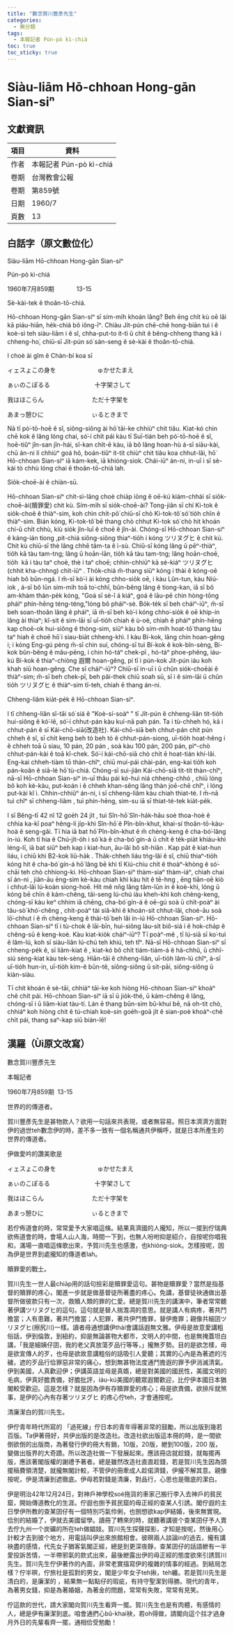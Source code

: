 ```yaml
---
title: "數念賀川豐彥先生"
categories:
  - 無分類
tags:
  - 本報記者 Pún-pò kì-chiá
toc: true
toc_sticky: true
---
```


# Siàu-liām Hō-chhoan Hong-gān Sian-siⁿ

## 文獻資訊

| 項目 | 資料 |
|---|---|
| 作者 | 本報記者 Pún-pò kì-chiá |
| 卷期 | 台灣教會公報 |
| 卷期 | 第859號 |
| 日期 | 1960/7 |
| 頁數 | 13 |

## 白話字（原文數位化）

Siàu-liām Hō-chhoan Hong-gān Sian-siⁿ

Pún-pò kì-chiá

1960年7月859期             13-15

Sè-kài-tek ê thoân-tō-chiá.

Hō-chhoan Hong-gān Sian-siⁿ sī sím-mi̍h khoán lâng? Beh ēng chi̍t kù oē lâi kā piáu-hiān, he̍k-chiá bô iông-īⁿ. Chiàu Ji̍t-pún chē-chē hong-biān tuì i ê koè-sì teh siàu-liām i ê sî, chha-put-to it-tì ū chi̍t ê bêng-chheng thang kā i chheng-ho͘, chiū-sī Ji̍t-pún só͘ sán-seng ê sè-kài ê thoân-tō-chiá.

I choè ài gîm ê Chàn-bí koa sī

ィェスょこの身を                        ゅかせたまえ

ぁぃのこぽるる                          十字架さして

我はほこらん                            ただ十字架を

あまっ憩ひに                            ぃるときまで

Nā tī pò͘-tō-hoē ê sî, siông-siông ài hō͘ tāi-ke chhiùⁿ chit tiâu. Kiat-kó chin chē kok ê lâng lóng chai, só͘-í chi̍t pái kàu tī Suī-tián beh pò͘-tō-hoē ê sî, hoē-tiûⁿ jîn-san jîn-hái, sî-kan chi̍t-ē kàu, iā bô lâng hoan-hù á-sī siāu-kài, chū án-ni lí chhiùⁿ goá hô, boán-tiûⁿ it-ti̍t chiùⁿ chit tiâu koa chhut-lâi, hō͘ Hō-chhoan Sian-siⁿ iā kám-kek, iā khióng-siok. Chái-iūⁿ án-ni, in-uī i sī sè-kài tò chhù lóng chai ê thoân-tō-chiá lah.

Sio̍k-choē-ài ê chiàn-sū.

Hō-chhoan Sian-siⁿ chi̍t-sì-lâng choè chia̍p iōng ê oē-kú kiám-chhái sī sio̍k-choē-ài(贖罪愛) chit kù. Sím-mi̍h sī sio̍k-choē-ài? Tong-jiân sī chí Ki-tok ê sio̍k-choē ê thiàⁿ-sim, koh chìn chi̍t-pō͘ chiū-sī chò Ki-tok-tô͘ só͘ tio̍h chīn ê thiàⁿ-sim. Bián kóng, Ki-tok-tô͘ bē thang chò chhut Ki-tok só͘ chò hit khoán chí-ū chi̍t chhù, kiù sio̍k jîn-luī ê choē ê jîn-ài. Chóng-sī Hō-chhoan Sian-siⁿ ê káng-ián tiong ,pit-chiá siông-siông thiaⁿ-tio̍h i kóng ツリヌグヒ ê chit kù. Chit kù chiū-sī thè lâng chhē tâm-ta ê ì-sù. Chiū-sī kóng lâng ū pēⁿ-thiàⁿ, tio̍h kā tàu tam-tng; lâng ū hoān-lān, tio̍h kā tàu tam-tng; lâng hoān-choē, tio̍h  kā i tàu taⁿ choē, thè i taⁿ choē; chhin-chhiūⁿ kā sé-kiáⁿ ツリヌグヒ(chhit kha-chhng) chi̍t-iūⁿ . Tho̍k-chiá m̄-thang siūⁿ kóng i thài ê kóng-oē hiah bô bûn-ngá. I m̄-sī kò͘-ì ài kóng chho-sio̍k oē, i kàu Lûn-tun, kàu Niú-iok , á-sī bô lūn sím-mi̍h toā to͘-chhī, bûn-bêng lâng ê tiong-kan, iā sī bô am-khàm thán-pe̍k kóng, "Goá sī sè-î á kiáⁿ, goá ê lāu-pē chin hòng-tōng pháiⁿ phín-hēng téng-téng,"lóng bô pháiⁿ-sè. Bo̍k-te̍k sī beh cháiⁿ-iūⁿ, m̄-sī beh soan-thoân lâng ê pháiⁿ, iā m̄-sī beh kò͘-ì kóng chho͘-sio̍k ê oē khip-ín lâng ài thiaⁿ; kî-si̍t ê sim-lāi sī uī-tio̍h chiah ê ù-oè, chiah ê pháiⁿ phín-hēng kap choē-ok hui-siông ê thòng-sim, siūⁿ kàu bô sím-mi̍h hoat-tō͘ thang tàu taⁿ hiah ê choē hō͘ i siau-bia̍t chheng-khì. I kàu Bí-kok, lâng chin hoan-gêng i; i kóng Eng-gú pèng m̄-sī chin suí, chóng-sī tuì Bí-kok ê kok-bîn-sèng, Bí-kok bûn-bêng ê mâu-pēng, i chin hó-táⁿ chek-pī , hó-táⁿ phoe-phêng, iáu-kú Bí-kok ê thiaⁿ-chiòng 遐爾 hoan-gêng, pí tī i pún-kok Ji̍t-pún iáu koh khah siū hoan-gêng. Che sī cháiⁿ-iūⁿ? Chiū-sī in-uī i ū chûn sio̍k-choēài ê thiàⁿ-sim; m̄-sī beh chek-pī, beh pâi-thek chiū soah sū, sī i ê sim-lāi ū chûn tio̍h ツリヌグヒ ê thiàⁿ-sim tī-teh, chiah ē thang án-ni.

Chheng-liâm kia̍t-pe̍k ê Hō-chhoan Sian-siⁿ.

I tī chheng-liân sî-tāi só͘ siá ê "Koè-sí-soàⁿ " tī Ji̍t-pún ê chheng-liân tit-tio̍h hui-siông ê kó͘-lē, só͘-í chhut-pán kàu kuí-nā pah pán. Ta i tù-chheh hó, kā i chhut-pán ê sī Kái-chō-siā(改造社). Kái-chō-siā beh chhut-pán chit pún chheh ê sî, sī chi̍t keng beh tó beh tó ê chhut-pán-siong, uī-tio̍h hoat-hêng i ê chheh toā ū siau, 10 pán, 20 pán , soà kàu 100 pán, 200 pán, pìⁿ-chò chhut-pán-kài ê toā kî-chek. Só͘-í kái-chō-siā chò chi̍t ē hoat-tián khí-lâi. Eng-kai chheh-tiàm tō thàn-chîⁿ, chiū muí-pái chài-pán, eng-kai tio̍h koh pán-koân ê siā-lé hō͘ tù-chiá. Chóng-sī sui-jiân Kái-chō-siā ti̍t-ti̍t thàn-chîⁿ, nā-sī Hō-chhoan Sian-siⁿ in-uī thâu pái kó-huì niá chheng-chhó , chiū lóng bô koh kè-kàu, put-koán i ê chheh khan-sêng lâng thàn joē-chē chîⁿ, i lóng put-kài kî ì. Chhin-chhiūⁿ án-ni, i sī chheng-liâm kàu chiah thiat-té. I m̄-nā tuì chîⁿ sī chheng-liâm , tuì phín-hēng, sim-su iā sī thiat-té-tek kia̍t-pe̍k.

I sī Bêng-tī 42 nî 12 goe̍h 24 ji̍t , tuì Sîn-hō͘ Sîn-ha̍k-hāu soè thoa-hoè ê chhia ka-kī poaⁿ hêng-lí ji̍p-khì Sîn-hō͘ ê Pîn-bîn-khut, khai-sí thoân-tō-kàu-hoà ê seng-gâi. Tī hia iā bat hō͘ Pîn-bîn-khut ê m̄ chèng-keng ê cha-bó͘-lâng ín-iú. Koh tī hia ê Chú-ji̍t-o̍h i só͘ kà ê cha-bó͘ gín-á ū chi̍t ê te̍k-pia̍t khiáu-khì léng-lī, iā bat siūⁿ beh kap i kiat-hun, āu-lâi bô si̍t-hiān . Kap pa̍t ê kiat-hun liáu, i chiū khì B2-kok liû-ha̍k . Tha̍k-chheh liáu tńg-lâi ê sî, chiū thiaⁿ-tio̍h kóng hit ê cha-bó͘ gín-á hō͘ lâng bē khì tī Kiú-chiu chi̍t ê thoàⁿ-khòng ê só͘-chāi teh chò chhiong-ki. Hō-chhoan Sian-siⁿ thàm-siaⁿ thàm-iáⁿ, chiah chai sī án-ni , jiân-āu ēng-sim kè-kàu chiah khì kàu hit ê tē-hng , ēng tiān-oē kiò i chhut-lâi lú-koán siong-hoē. Hit mê nn̄g lâng tâm-lūn in ê koè-khì, lóng ū kóng bē chīn ê kám-chêng, tāi-seng lú-chú iáu kheh-khì koh chèng-keng, chóng-sī kàu keⁿ chhim iā chēng, cha-bó͘ gín-á ê oē-gú soà ū chi̍t-poàⁿ ài tâu-sò͘ khó͘-chêng , chi̍t-poàⁿ tài siâ-khì ê khoán-sit chhut-lâi, choè-āu soà lō͘-chhut i ê m̄ chèng-keng ê thài-tō͘ beh lâi ín-iú Hō-chhoan Sian-siⁿ. Hō-chhoan Sian-siⁿ tī i tù-chok ê lāi-bīn, hui-siông láu-si̍t biô-siá i ê hok-cha̍p ê chêng-sū ê keng-koè. Kàu kiat-kio̍k cháiⁿ-iūⁿ? Tī poàⁿ-mê , tī lú-siā sī ko͘-tuì ê lâm-lú, koh sī siàu-liân lú-chú teh khiú, teh tîⁿ. Nā-sī Hō-chhoan Sian-siⁿ sī chheng-pe̍k ê, sī liâm-kiat ê , kiat-kó bô chi̍t tiám-tiám-á ê hâ-chhû, ū chhî-siú sèng-kiat kàu tek-sèng. Hiān-tāi ê chheng-liân, uī-tio̍h lâm-lú chîⁿ, á-sī uī-tio̍h hun-in, uī-tio̍h kim-ê būn-tê, siông-siông ū sit-pāi, siông-siông ū kiàn-siàu.

Tī chit khoán ê sè-tāi, chhiáⁿ tāi-ke koh hiòng Hō-chhoan Sian-siⁿ khoàⁿ chê chi̍t pái. Hō-chhoan Sian-siⁿ iā sī ū jio̍k-thé, ū kám-chêng ê lâng, chóng-sī i ū liâm-kiat tàu-tí. Lán ē thang būn-sim bû-khui bē, nā oh-tit chò, chhiáⁿ koh hiòng chit ê tú-chiah koè-sin goe̍h-goā ji̍t ê sian-poè khoàⁿ-chê chi̍t pái, thang saⁿ-kap siū bián-lē!

## 漢羅（Ùi原文改寫）

數念賀川豐彥先生

本報記者

1960年7月859期  13-15

世界的的傳道者。

賀川豐彥先生是甚物款人？欲用一句話來共表現，或者無容易。照日本濟濟方面對伊的過世teh數念伊的時，差不多一致有一個名稱通共伊稱呼，就是日本所產生的世界的傳道者。

伊做愛吟的讚美歌是

ィェスょこの身を                        ゅかせたまえ

ぁぃのこぽるる                          十字架さして

我はほこらん                            ただ十字架を

あまっ憩ひに                            ぃるときまで

若佇佈道會的時，常常愛予大家唱這條。結果真濟國的人攏知，所以一擺到佇瑞典欲佈道會的時，會場人山人海，時間一下到，也無人吩咐抑是紹介，自按呢你唱我和，滿場一直唱這條歌出來，予賀川先生也感激，也khióng-siok。怎樣按呢，因為伊是世界到處攏知的傳道者lah。

贖罪愛的戰士。

賀川先生一世人最chia̍p用的話句撿彩是贖罪愛這句。甚物是贖罪愛？當然是指基督的贖罪的疼心，閣進一步就是做基督徒所著盡的疼心。免講，基督徒袂通做出基督所做彼款只有一次，救贖人類的罪的仁愛。總是賀川先生的講演中，筆者常常聽著伊講ツリヌグヒ的這句。這句就是替人揣澹凋的意思。就是講人有病疼，著共鬥擔當；人有患難，著共鬥擔當；人犯罪，著共伊鬥擔罪，替伊擔罪；親像共細囝ツリヌグヒ(擦尻川)一樣。讀者毋通想講伊thài會講話遐無文雅。伊毋是故意愛講粗俗話，伊到倫敦，到紐約，抑是無論甚物大都市，文明人的中間，也是無掩蓋坦白講，「我是細姨仔囝，我的老父真放蕩歹品行等等，」攏無歹勢。目的是欲怎樣，毋是欲宣傳人的歹，也毋是欲故意講粗俗的話吸引人愛聽；其實的心內是為著遮的污穢，遮的歹品行佮罪惡非常的痛心，想到無甚物法度通鬥擔遐的罪予伊消滅清氣。伊到美國，人真歡迎伊；伊講英語並毋是真媠，總是對美國的國民性，美國文明的毛病，伊真好膽責備，好膽批評，iáu-kú美國的聽眾遐爾歡迎，比佇伊本國日本猶閣較受歡迎。這是怎樣？就是因為伊有存贖罪愛的疼心；毋是欲責備，欲排斥就煞事，是伊的心內有存著ツリヌグヒ 的疼心佇teh，才會通按呢。

清廉潔白的賀川先生。

伊佇青年時代所寫的 「過死線」佇日本的青年得著非常的鼓勵，所以出版到幾若百版。Ta伊著冊好，共伊出版的是改造社。改造社欲出版這本冊的時，是一間欲倒欲倒的出版商，為著發行伊的冊大有銷，10版，20版，紲到100版，200 版，變做出版界的大奇蹟。所以改造社做一下發展起來。應該冊店就趁錢，就每擺再版，應該著閣版權的謝禮予著者。總是雖然改造社直直趁錢，若是賀川先生因為頭擺稿費領清楚，就攏無閣計較，不管伊的冊牽成人趁偌濟錢，伊攏不解其意。親像按呢，伊是清廉到遮徹底。伊毋若對錢是清廉，對品行，心思也是徹底的潔白。

伊是明治42年12月24日，對神戶神學校soè拖貨的車家己搬行李入去神戶的貧民窟，開始傳道教化的生涯。佇遐也捌予貧民窟的毋正經的查某人引誘。閣佇遐的主日學伊所教的查某囝仔有一個特別巧氣伶俐，也捌想欲kap伊結婚，後來無實現。佮別的結婚了，伊就去美國留學。讀冊了轉來的時，就聽著講彼个查某囝仔予人賣去佇九州一个炭礦的所在teh做娼妓。賀川先生探聲探影，才知是按呢，然後用心計較才去到彼个地方，用電話叫伊出來旅館相會。彼暝兩人談論in的過去，攏有講袂盡的感情，代先女子猶客氣閣正經，總是到更深夜靜，查某囝仔的話語紲有一半愛投訴苦情，一半帶邪氣的款式出來，最後紲露出伊的毋正經的態度欲來引誘賀川先生。賀川先生佇伊著作的內面，非常老實描寫伊的複雜的情事的經過。到結局怎樣？佇半暝，佇旅社是孤對的男女，閣是少年女子teh揪，teh纏。若是賀川先生是清白的，是廉潔的 ，結果無一點點仔的瑕疵，有持守聖潔到得勝。現代的青年，為著男女錢，抑是為著婚姻，為著金的問題，常常有失敗，常常有見笑。

佇這款的世代，請大家閣向賀川先生看齊一擺。賀川先生也是有肉體，有感情的人，總是伊有廉潔到底。咱會通捫心bû-khai袂，若oh得做，請閣向這个拄才過身月外日的先輩看齊一擺，通相佮受勉勵！
